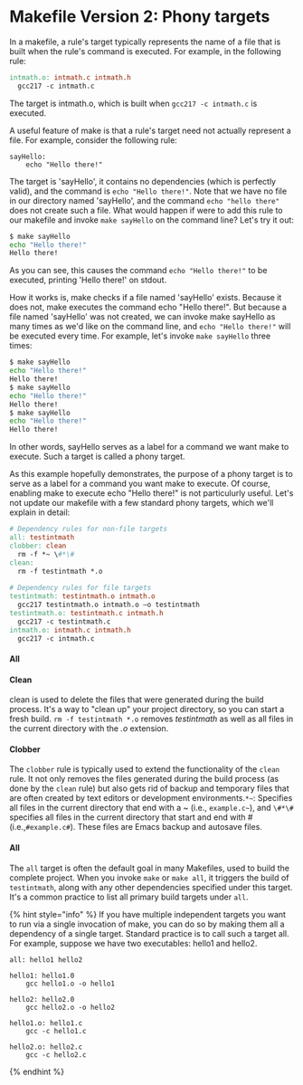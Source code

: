 # Makefile Version 2: Phony targets

In a makefile, a rule's target typically represents the name of a file that is built when the rule's command is executed. For example, in the following rule:

```makefile
intmath.o: intmath.c intmath.h
  gcc217 -c intmath.c
```

The target is intmath.o, which is built when `gcc217 -c intmath.c` is executed.&#x20;

A useful feature of make is that a rule's target need not actually represent a file. For example, consider the following rule:

```
sayHello:
    echo "Hello there!" 
```

The target is 'sayHello', it contains no dependencies (which is perfectly valid), and the command is `echo "Hello there!"`. Note that we have no file in our directory named 'sayHello', and the command `echo "hello there"` does not create such a file. What would happen if were to add this rule to our makefile and invoke `make sayHello` on the command line? Let's try it out:

```bash
$ make sayHello
echo "Hello there!"
Hello there!
```

As you can see, this causes the command `echo "Hello there!"` to be executed, printing 'Hello there!' on stdout.&#x20;

How it works is, make checks if a file named 'sayHello' exists. Because it does not, make executes the command echo "Hello there!". But because a file named 'sayHello' was not created, we can invoke make sayHello as many times as we'd like on the command line, and `echo "Hello there!"` will be executed every time. For example, let's invoke `make sayHello` three times:

```bash
$ make sayHello
echo "Hello there!"
Hello there!
$ make sayHello
echo "Hello there!"
Hello there!
$ make sayHello
echo "Hello there!"
Hello there!
```



In other words, sayHello serves as a label for a command we want make to execute. Such a target is called a phony target.&#x20;

As this example hopefully demonstrates, the purpose of a phony target is to serve as a label for a command you want make to execute. Of course, enabling make to execute echo "Hello there!" is not particulurly useful. Let's not update our makefile with a few standard phony targets, which we'll explain in detail:&#x20;

```makefile
# Dependency rules for non-file targets
all: testintmath
clobber: clean
  rm -f *~ \#*\#
clean:
  rm -f testintmath *.o
  
# Dependency rules for file targets
testintmath: testintmath.o intmath.o
  gcc217 testintmath.o intmath.o –o testintmath
testintmath.o: testintmath.c intmath.h
  gcc217 -c testintmath.c
intmath.o: intmath.c intmath.h
  gcc217 -c intmath.c
```

#### All

#### Clean

clean is used to delete the files that were generated during the build process. It's a way to "clean up" your project directory, so you can start a fresh build. `rm -f testintmath *.o` removes _testintmath_ as well as all files in the current directory with the _.o_ extension.

#### Clobber

The `clobber` rule is typically used to extend the functionality of the `clean` rule. It not only removes the files generated during the build process (as done by the `clean` rule) but also gets rid of backup and temporary files that are often created by text editors or development environments.`*~`:  Specifies all files in the current directory that end with a \~ (i.e., `example.c~`), and `\#*\#` specifies all files in the current directory that start and end with # (i.e.,`#example.c#`). These files are Emacs backup and autosave files.

#### All

The `all` target is often the default goal in many Makefiles, used to build the complete project. When you invoke `make` or `make all`, it triggers the build of `testintmath`, along with any other dependencies specified under this target. It's a common practice to list all primary build targets under `all`.

{% hint style="info" %}
If you have multiple independent targets you want to run via a single invocation of make, you can do so by making them all a dependency of a single target. Standard practice is to call such a target all. For example, suppose we have two executables: hello1 and hello2.&#x20;

```
all: hello1 hello2

hello1: hello1.0
	gcc hello1.o -o hello1
	
hello2: hello2.0
	gcc hello2.o -o hello2

hello1.o: hello1.c
	gcc -c hello1.c

hello2.o: hello2.c
	gcc -c hello2.c
```
{% endhint %}
